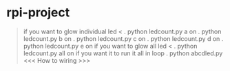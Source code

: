 # rpi-project

>if you want to glow individual led <
. python ledcount.py a on
. python ledcount.py b on
. python ledcount.py c on
. python ledcount.py d on
. python ledcount.py e on
>if you want to glow all led <
. python ledcount.py all on 
if you want it to run it all in loop
. python abcdled.py
<<< How to wiring >>>
